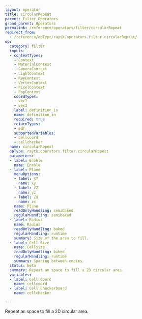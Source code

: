 ```yaml
---
layout: operator
title: circularRepeat
parent: Filter Operators
grand_parent: Operators
permalink: /reference/operators/filter/circularRepeat
redirect_from:
  - /reference/opType/raytk.operators.filter.circularRepeat/
op:
  category: filter
  inputs:
  - contextTypes:
    - Context
    - MaterialContext
    - CameraContext
    - LightContext
    - RayContext
    - VertexContext
    - PixelContext
    - PopContext
    coordTypes:
    - vec2
    - vec3
    label: definition_in
    name: definition_in
    required: true
    returnTypes:
    - Sdf
    supportedVariables:
    - cellcoord
    - cellchecker
  name: circularRepeat
  opType: raytk.operators.filter.circularRepeat
  parameters:
  - label: Enable
    name: Enable
  - label: Plane
    menuOptions:
    - label: XY
      name: xy
    - label: YZ
      name: yz
    - label: ZX
      name: zx
    name: Plane
    readOnlyHandling: semibaked
    regularHandling: semibaked
  - label: Radius
    name: Radius
    readOnlyHandling: baked
    regularHandling: runtime
    summary: Size of the area to fill.
  - label: Cell Size
    name: Cellsize
    readOnlyHandling: baked
    regularHandling: runtime
    summary: Spacing between copies.
  status: beta
  summary: Repeat an space to fill a 2D circular area.
  variables:
  - label: Cell Coord
    name: cellcoord
  - label: Cell Checkerboard
    name: cellchecker

---
```



Repeat an space to fill a 2D circular area.